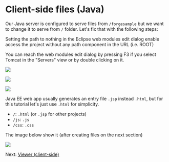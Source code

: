 # Client-side files (Java)

Our Java server is configured to serve files from `/forgesample` but we want to change it to serve from `/` folder. Let's fix that with the following steps:

Setting the path to nothing in the Eclipse web modules edit dialog enable access the project without any path component in the URL (i.e. ROOT)

You can reach the web modules edit dialog by pressing F3 if you select Tomcat in the "Servers" view or by double clicking on it.

![](_media/java/Eclipse_server_root.png)


![](_media/java/Eclipse_web_module.png)


![](_media/java/Eclipse_root_empty.png)

Java EE web app usually generates an entry file `.jsp` instead `.html`, but for this tutorial let's just use `.html` for simplicity.

- `/`: `.html` (or `.jsp` for other projects)
- `/js`: `.js`
- `/css`: `.css`

The image below show it (after creating files on the next section)

![](_media/java/Eclipse_client_side.png)

Next: [Viewer (client-side)](viewer/viewer)